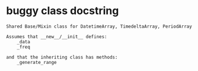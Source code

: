 # buggy class docstring

```text
Shared Base/Mixin class for DatetimeArray, TimedeltaArray, PeriodArray

Assumes that __new__/__init__ defines:
    _data
    _freq

and that the inheriting class has methods:
    _generate_range
```
